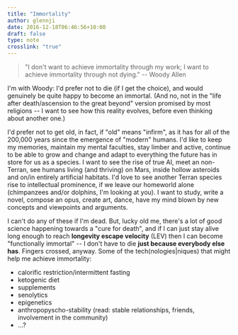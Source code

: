 ```yaml
---
title: "Immortality"
author: glennji
date: 2016-12-18T06:46:56+10:00
draft: false
type: note
crosslink: "true"
---
```

> "I don't want to achieve immortality through my work; I want to achieve immortality through not dying." -- Woody Allen

I'm with Woody: I'd prefer not to die (if I get the choice), and would genuinely be quite happy to become an immortal. (And no, not in the "life after death/ascension to the great beyond" version promised by most religions -- I want to see how this reality evolves, before even thinking about another one.)

I'd prefer not to get old, in fact, if "old" means "infirm", as it has for all of the 200,000 years since the emergence of "modern" humans. I'd like to keep my memories, maintain my mental faculties, stay limber and active, continue to be able to grow and change and adapt to everything the future has in store for us as a species. I want to see the rise of true AI, meet an non-Terran, see humans living (and thriving) on Mars, inside hollow asteroids and on/in entirely artificial habitats. I'd love to see another Terran species rise to intellectual prominence, if we leave our homeworld alone (chimpanzees and/or dolphins, I'm looking at you). I want to study, write a novel, compose an opus, create art, dance, have my mind blown by new concepts and viewpoints and arguments.

I can't do any of these if I'm dead. But, lucky old me, there's a lot of good science happening towards a "cure for death", and if I can just stay alive long enough to reach **longevity escape velocity** (LEV) then I can become "functionally immortal" -- I don't have to die **just because everybody else has**. Fingers crossed, anyway.
Some of the tech(nologies|niques) that might help me achieve immortality:

 - calorific restriction/intermittent fasting
 - ketogenic diet
 - supplements
 - senolytics
 - epigenetics
 - anthropopyscho-stability (read: stable relationships, friends, involvement in the community)
 - ...?
